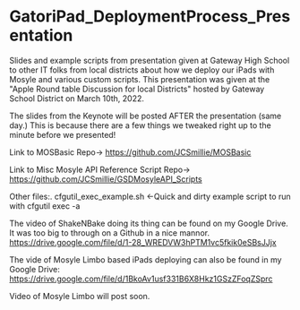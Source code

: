# GatoriPad_DeploymentProcess_Presentation
Slides and example scripts from presentation given at Gateway High School to other IT folks from local districts about how we deploy our iPads with Mosyle and various custom scripts.  This presentation was given at the "Apple Round table Discussion for local Districts" hosted by Gateway School District on March 10th, 2022.

The slides from the Keynote will be posted AFTER the presentation (same day.)  This is because there are a few things we tweaked right up to the minute before we presented!

Link to MOSBasic Repo-> https://github.com/JCSmillie/MOSBasic 

Link to Misc Mosyle API Reference Script Repo-> https://github.com/JCSmillie/GSDMosyleAPI_Scripts

Other files:.
cfgutil_exec_example.sh  <-Quick and dirty example script to run with cfgutil exec -a 

The video of ShakeNBake doing its thing can be found on my Google Drive.  It was too big to through on a Github in a nice mannor.  
https://drive.google.com/file/d/1-28_WREDVW3hPTM1vc5fkik0eSBsJJjx

The vide of Mosyle Limbo based iPads deploying can also be found in my Google Drive:
https://drive.google.com/file/d/1BkoAv1usf331B6X8Hkz1GSzZFoqZSprc

Video of Mosyle Limbo will post soon.
